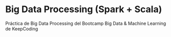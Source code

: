 # Big Data Processing (Spark + Scala)
Práctica de Big Data Processing del Bootcamp Big Data &amp; Machine Learning de KeepCoding
